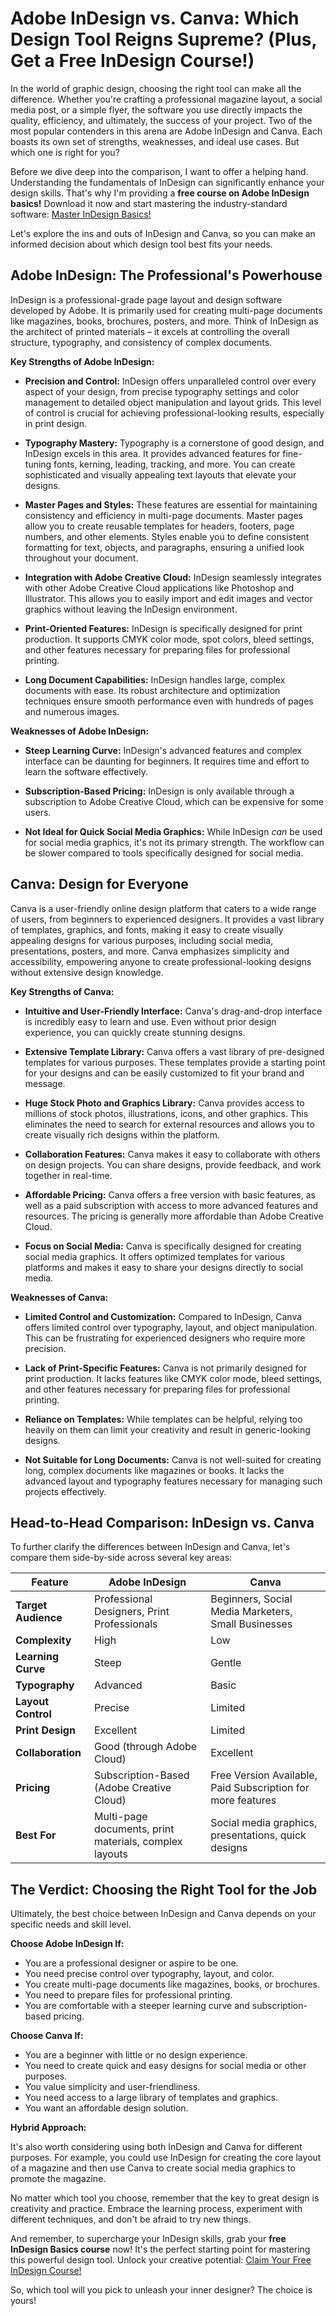 # Adobe InDesign vs. Canva: Which Design Tool Reigns Supreme? (Plus, Get a Free InDesign Course!)

In the world of graphic design, choosing the right tool can make all the difference. Whether you're crafting a professional magazine layout, a social media post, or a simple flyer, the software you use directly impacts the quality, efficiency, and ultimately, the success of your project. Two of the most popular contenders in this arena are Adobe InDesign and Canva. Each boasts its own set of strengths, weaknesses, and ideal use cases. But which one is right for you?

Before we dive deep into the comparison, I want to offer a helping hand. Understanding the fundamentals of InDesign can significantly enhance your design skills.  That's why I'm providing a **free course on Adobe InDesign basics!** Download it now and start mastering the industry-standard software: [Master InDesign Basics!](https://udemywork.com/adobe-indesign-vs-canva)

Let's explore the ins and outs of InDesign and Canva, so you can make an informed decision about which design tool best fits your needs.

## Adobe InDesign: The Professional's Powerhouse

InDesign is a professional-grade page layout and design software developed by Adobe. It is primarily used for creating multi-page documents like magazines, books, brochures, posters, and more.  Think of InDesign as the architect of printed materials – it excels at controlling the overall structure, typography, and consistency of complex documents.

**Key Strengths of Adobe InDesign:**

*   **Precision and Control:** InDesign offers unparalleled control over every aspect of your design, from precise typography settings and color management to detailed object manipulation and layout grids. This level of control is crucial for achieving professional-looking results, especially in print design.

*   **Typography Mastery:** Typography is a cornerstone of good design, and InDesign excels in this area. It provides advanced features for fine-tuning fonts, kerning, leading, tracking, and more. You can create sophisticated and visually appealing text layouts that elevate your designs.

*   **Master Pages and Styles:** These features are essential for maintaining consistency and efficiency in multi-page documents. Master pages allow you to create reusable templates for headers, footers, page numbers, and other elements. Styles enable you to define consistent formatting for text, objects, and paragraphs, ensuring a unified look throughout your document.

*   **Integration with Adobe Creative Cloud:** InDesign seamlessly integrates with other Adobe Creative Cloud applications like Photoshop and Illustrator. This allows you to easily import and edit images and vector graphics without leaving the InDesign environment.

*   **Print-Oriented Features:** InDesign is specifically designed for print production. It supports CMYK color mode, spot colors, bleed settings, and other features necessary for preparing files for professional printing.

*   **Long Document Capabilities:** InDesign handles large, complex documents with ease. Its robust architecture and optimization techniques ensure smooth performance even with hundreds of pages and numerous images.

**Weaknesses of Adobe InDesign:**

*   **Steep Learning Curve:** InDesign's advanced features and complex interface can be daunting for beginners. It requires time and effort to learn the software effectively.

*   **Subscription-Based Pricing:** InDesign is only available through a subscription to Adobe Creative Cloud, which can be expensive for some users.

*   **Not Ideal for Quick Social Media Graphics:** While InDesign *can* be used for social media graphics, it's not its primary strength. The workflow can be slower compared to tools specifically designed for social media.

## Canva: Design for Everyone

Canva is a user-friendly online design platform that caters to a wide range of users, from beginners to experienced designers. It provides a vast library of templates, graphics, and fonts, making it easy to create visually appealing designs for various purposes, including social media, presentations, posters, and more. Canva emphasizes simplicity and accessibility, empowering anyone to create professional-looking designs without extensive design knowledge.

**Key Strengths of Canva:**

*   **Intuitive and User-Friendly Interface:** Canva's drag-and-drop interface is incredibly easy to learn and use. Even without prior design experience, you can quickly create stunning designs.

*   **Extensive Template Library:** Canva offers a vast library of pre-designed templates for various purposes. These templates provide a starting point for your designs and can be easily customized to fit your brand and message.

*   **Huge Stock Photo and Graphics Library:** Canva provides access to millions of stock photos, illustrations, icons, and other graphics. This eliminates the need to search for external resources and allows you to create visually rich designs within the platform.

*   **Collaboration Features:** Canva makes it easy to collaborate with others on design projects. You can share designs, provide feedback, and work together in real-time.

*   **Affordable Pricing:** Canva offers a free version with basic features, as well as a paid subscription with access to more advanced features and resources. The pricing is generally more affordable than Adobe Creative Cloud.

*   **Focus on Social Media:** Canva is specifically designed for creating social media graphics. It offers optimized templates for various platforms and makes it easy to share your designs directly to social media.

**Weaknesses of Canva:**

*   **Limited Control and Customization:** Compared to InDesign, Canva offers limited control over typography, layout, and object manipulation. This can be frustrating for experienced designers who require more precision.

*   **Lack of Print-Specific Features:** Canva is not primarily designed for print production. It lacks features like CMYK color mode, bleed settings, and other features necessary for preparing files for professional printing.

*   **Reliance on Templates:** While templates can be helpful, relying too heavily on them can limit your creativity and result in generic-looking designs.

*   **Not Suitable for Long Documents:** Canva is not well-suited for creating long, complex documents like magazines or books. It lacks the advanced layout and typography features necessary for managing such projects effectively.

## Head-to-Head Comparison: InDesign vs. Canva

To further clarify the differences between InDesign and Canva, let's compare them side-by-side across several key areas:

| Feature             | Adobe InDesign                                  | Canva                                         |
| ------------------- | ------------------------------------------------ | --------------------------------------------- |
| **Target Audience**  | Professional Designers, Print Professionals      | Beginners, Social Media Marketers, Small Businesses |
| **Complexity**       | High                                            | Low                                           |
| **Learning Curve**  | Steep                                           | Gentle                                         |
| **Typography**       | Advanced                                        | Basic                                          |
| **Layout Control**   | Precise                                         | Limited                                       |
| **Print Design**     | Excellent                                       | Limited                                       |
| **Collaboration**    | Good (through Adobe Cloud)                         | Excellent                                      |
| **Pricing**          | Subscription-Based (Adobe Creative Cloud)       | Free Version Available, Paid Subscription for more features |
| **Best For**         | Multi-page documents, print materials, complex layouts | Social media graphics, presentations, quick designs |

## The Verdict: Choosing the Right Tool for the Job

Ultimately, the best choice between InDesign and Canva depends on your specific needs and skill level.

**Choose Adobe InDesign If:**

*   You are a professional designer or aspire to be one.
*   You need precise control over typography, layout, and color.
*   You create multi-page documents like magazines, books, or brochures.
*   You need to prepare files for professional printing.
*   You are comfortable with a steeper learning curve and subscription-based pricing.

**Choose Canva If:**

*   You are a beginner with little or no design experience.
*   You need to create quick and easy designs for social media or other purposes.
*   You value simplicity and user-friendliness.
*   You need access to a large library of templates and graphics.
*   You want an affordable design solution.

**Hybrid Approach:**

It's also worth considering using both InDesign and Canva for different purposes. For example, you could use InDesign for creating the core layout of a magazine and then use Canva to create social media graphics to promote the magazine.

No matter which tool you choose, remember that the key to great design is creativity and practice. Embrace the learning process, experiment with different techniques, and don't be afraid to try new things.

And remember, to supercharge your InDesign skills, grab your **free InDesign Basics course** now! It's the perfect starting point for mastering this powerful design tool. Unlock your creative potential: [Claim Your Free InDesign Course!](https://udemywork.com/adobe-indesign-vs-canva)

So, which tool will you pick to unleash your inner designer? The choice is yours!
